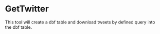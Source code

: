 GetTwitter
==========
This tool will create a dbf table and download tweets by defined query into the dbf table.
